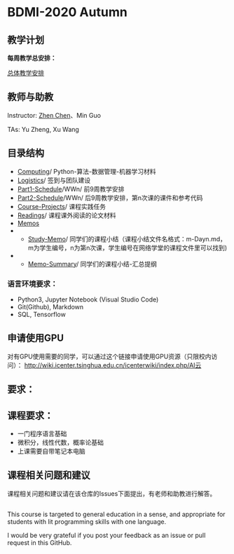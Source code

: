 # BDMI-2020 Autumn

## 教学计划 

**每周教学总安排：**

[总体教学安排](Schedule-2020A.md)


## 教师与助教

Instructor: [Zhen Chen](http://www.icenter.tsinghua.edu.cn/faculty/chenzhen/)、Min Guo 

TAs: Yu Zheng, Xu Wang


## 目录结构

- [Computing](Computing)/ Python-算法-数据管理-机器学习材料 
- [Logistics](Logistics)/ 签到与团队建设
- [Part1-Schedule](Part1)/WWn/  前9周教学安排
- [Part2-Schedule](Part2)/WWn/ 后9周教学安排，第n次课的课件和参考代码
- [Course-Projects](Course-Projects)/ 课程实践任务
- [Readings](Readings)/ 课程课外阅读的论文材料
- [Memos](Memos)
- - [Study-Memo](Study-Memo)/ 同学们的课程小结（课程小结文件名格式：m-Dayn.md，m为学生编号，n为第n次课，学生编号在网络学堂的课程文件里可以找到)
- - [Memo-Summary](Memo-Summary)/ 同学们的课程小结-汇总提纲

### 语言环境要求：

- Python3, Jupyter Notebook (Visual Studio Code)
- Git(Github), Markdown
- SQL, Tensorflow


## 申请使用GPU

对有GPU使用需要的同学，可以通过这个链接申请使用GPU资源（只限校内访问）：
http://wiki.icenter.tsinghua.edu.cn/icenterwiki/index.php/AI云

## 要求：

## 课程要求：

- 一门程序语言基础
- 微积分，线性代数，概率论基础
- 上课需要自带笔记本电脑


## 课程相关问题和建议

课程相关问题和建议请在该仓库的Issues下面提出，有老师和助教进行解答。

## 

This course is targeted to general education in a sense, and appropriate for students with lit programming skills with one language.

I would be very grateful if you post your feedback as an issue or pull request in this GitHub.
